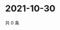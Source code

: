 # 2021-10-30

共 0 条

<!-- BEGIN WEIBO -->
<!-- 最后更新时间 Sat Oct 30 2021 15:13:20 GMT+0800 (China Standard Time) -->

<!-- END WEIBO -->
